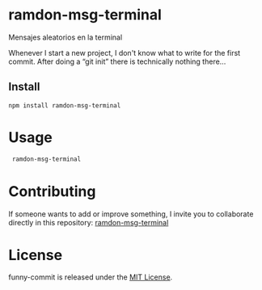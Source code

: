 # ramdon-msg-terminal
Mensajes aleatorios en la terminal

Whenever I start a new project, I don't know what to write for the first commit. After doing a “git init” there is technically nothing there...

## Install

```npm
npm install ramdon-msg-terminal
```

# Usage

```bash
 ramdon-msg-terminal
```

# Contributing

If someone wants to add or improve something, I invite you to collaborate directly in this repository: [ramdon-msg-terminal](https://github.com/davidsm09/ramdon-msg-terminal)

# License

funny-commit is released under the [MIT License](https://opensource.org/licenses/MIT).